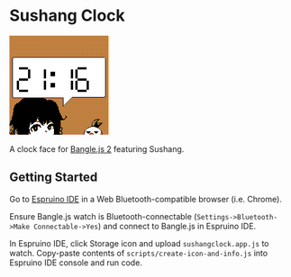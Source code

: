 # Sushang Clock

![Sushang clock face](docs/screenshot.png)

A clock face for [Bangle.js 2](https://banglejs.com/) featuring Sushang.

## Getting Started

Go to [Espruino IDE](https://www.espruino.com/ide/#) in a Web
Bluetooth-compatible browser (i.e. Chrome).

Ensure Bangle.js watch is Bluetooth-connectable (`Settings->Bluetooth->Make
Connectable->Yes`) and connect to Bangle.js in Espruino IDE.

In Espruino IDE, click Storage icon and upload `sushangclock.app.js` to watch.
Copy-paste contents of `scripts/create-icon-and-info.js` into Espruino IDE
console and run code.